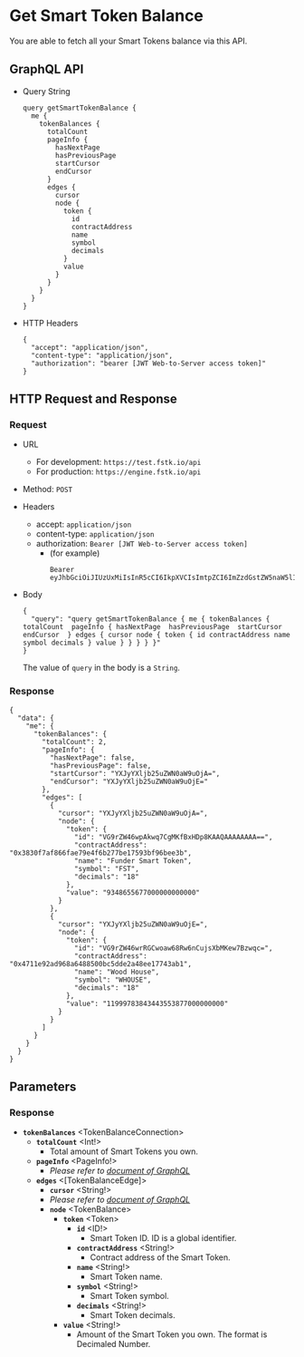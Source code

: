 
# Get Smart Token Balance

You are able to fetch all your Smart Tokens balance via this API.

## GraphQL API

- Query String
  ```
  query getSmartTokenBalance {
    me {
      tokenBalances {
        totalCount
        pageInfo {
          hasNextPage
          hasPreviousPage
          startCursor
          endCursor
        }
        edges {
          cursor
          node {
            token {
              id
              contractAddress
              name
              symbol
              decimals
            }
            value
          }
        }
      }
    }
  }
  ```
  
- HTTP Headers 
  ```
  {
    "accept": "application/json",
    "content-type": "application/json",
    "authorization": "bearer [JWT Web-to-Server access token]"
  }
  ```
## HTTP Request and Response
### Request

- URL
  - For development: `https://test.fstk.io/api`
  - For production: `https://engine.fstk.io/api`

- Method: `POST`

- Headers
  - accept: `application/json`
  - content-type: `application/json` 
  - authorization: `Bearer [JWT Web-to-Server access token]`
    - (for example)
      ```
      Bearer eyJhbGciOiJIUzUxMiIsInR5cCI6IkpXVCIsImtpZCI6ImZzdGstZW5naW5lIn0.eyJ1aWQiOiLDr1xiw73Ch8KDSFx1MDAxMcOowo5awrvCqsOAXHUwMDAywrwmIiwiaWF0IjoxNTM4NzA5MDM2LCJleHAiOjE1Mzg3OTU0MzYsImF1ZCI6InVybjpmc3RrOmVuZ2luZSIsImlzcyI6InVybjpmc3RrOmVuZ2luZSIsInN1YiI6InVybjpmc3RrOmVuZ2luZTphY2Nlc3NfdG9rZW4ifQ.msJZ61FHIkKtjUpDs4sx1Kk1rb9vdhus3ntUDj6rHNmsygiHTgOEMQFJMtVqtWqkNgrtRgGpngq8Rf47xTT53g
      ```

- Body
  ``` 
  { 
    "query": "query getSmartTokenBalance { me { tokenBalances { totalCount  pageInfo { hasNextPage  hasPreviousPage  startCursor  endCursor  } edges { cursor node { token { id contractAddress name symbol decimals } value } } } } }" 
  }
  ```
  
  The value of `query` in the body is a `String`. 
  

### Response
```
{
  "data": {
    "me": {
      "tokenBalances": {
        "totalCount": 2,
        "pageInfo": {
          "hasNextPage": false,
          "hasPreviousPage": false,
          "startCursor": "YXJyYXljb25uZWN0aW9uOjA=",
          "endCursor": "YXJyYXljb25uZWN0aW9uOjE="
        },
        "edges": [
          {
            "cursor": "YXJyYXljb25uZWN0aW9uOjA=",
            "node": {
              "token": {
                "id": "VG9rZW46wpAkwq7CgMKfBxHDp8KAAQAAAAAAAA==",
                "contractAddress": "0x3830f7af866fae79e4f6b277be17593bf96bee3b",
                "name": "Funder Smart Token",
                "symbol": "FST",
                "decimals": "18"
              },
              "value": "9348655677000000000000"
            }
          },
          {
            "cursor": "YXJyYXljb25uZWN0aW9uOjE=",
            "node": {
              "token": {
                "id": "VG9rZW46wrRGCwoaw68Rw6nCujsXbMKew7Bzwqc=",
                "contractAddress": "0x4711e92ad968a6488500bc5dde2a48ee17743ab1",
                "name": "Wood House",
                "symbol": "WHOUSE",
                "decimals": "18"
              },
              "value": "11999783843443553877000000000"
            }
          }
        ]
      }
    }
  }
}

```

## Parameters
### Response
- **`tokenBalances`** \<TokenBalanceConnection>
  - **`totalCount`** \<Int!>
    - Total amount of Smart Tokens you own.
  - **`pageInfo`** \<PageInfo!>
    - _Please refer to [document of GraphQL](https://graphql.org/learn/pagination/)_
  - **`edges`** \<[TokenBalanceEdge]>
    - **`cursor`** \<String!>
    - _Please refer to [document of GraphQL](https://graphql.org/learn/pagination/)_
    - **`node`** \<TokenBalance>
      - **`token`** \<Token>
        - **`id`** \<ID!>
          - Smart Token ID. ID is a global identifier.
        - **`contractAddress`** \<String!>
          - Contract address of the Smart Token.
        - **`name`** \<String!>
          - Smart Token name.
        - **`symbol`** \<String!>
          - Smart Token symbol.
        - **`decimals`** \<String!>
          - Smart Token decimals.
      - **`value`** \<String!>
        - Amount of the Smart Token you own. The format is Decimaled Number.
